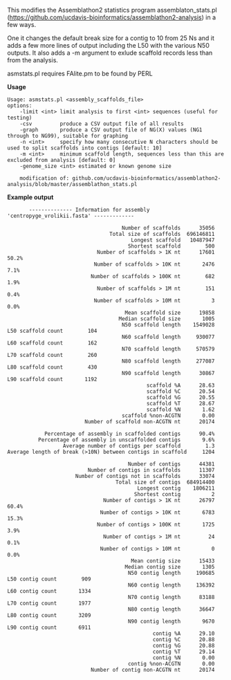 This modifies the Assemblathon2 statistics program assemblaton_stats.pl (https://github.com/ucdavis-bioinformatics/assemblathon2-analysis) in a few ways.

One it changes the default break size for a contig to 10 from 25 Ns and it adds a few more lines of output including the L50 with the various N50 outputs.
It also adds a -m <len> argument to exlude scaffold records less than <len> from the analysis.

asmstats.pl requires FAlite.pm to be found by PERL

**Usage**

    Usage: asmstats.pl <assembly_scaffolds_file>
    options:
	    -limit <int> limit analysis to first <int> sequences (useful for testing)
	    -csv         produce a CSV output file of all results
	    -graph       produce a CSV output file of NG(X) values (NG1 through to NG99), suitable for graphing
	    -n <int>     specify how many consecutive N characters should be used to split scaffolds into contigs [default: 10]
        -m <int>     minimum scaffold length, sequences less than this are excluded from analysis [default: 0]
	    -genome_size <int> estimated or known genome size

        modification of: github.com/ucdavis-bioinformatics/assemblathon2-analysis/blob/master/assemblathon_stats.pl


**Example output**
           
           -------------- Information for assembly 'centropyge_vrolikii.fasta' -------------

                                         Number of scaffolds      35056
                                     Total size of scaffolds  696146811
                                            Longest scaffold   10487947
                                           Shortest scaffold        500
                                 Number of scaffolds > 1K nt      17601  50.2%
                                Number of scaffolds > 10K nt       2476   7.1%
                               Number of scaffolds > 100K nt        682   1.9%
                                 Number of scaffolds > 1M nt        151   0.4%
                                Number of scaffolds > 10M nt          3   0.0%
                                          Mean scaffold size      19858
                                        Median scaffold size       1005
                                         N50 scaffold length    1549028  L50 scaffold count        104
                                         N60 scaffold length     930077  L60 scaffold count        162
                                         N70 scaffold length     570579  L70 scaffold count        260
                                         N80 scaffold length     277087  L80 scaffold count        430
                                         N90 scaffold length      30867  L90 scaffold count       1192
                                                 scaffold %A      28.63
                                                 scaffold %C      20.54
                                                 scaffold %G      20.55
                                                 scaffold %T      28.67
                                                 scaffold %N       1.62
                                         scaffold %non-ACGTN       0.00
                             Number of scaffold non-ACGTN nt      20174

                Percentage of assembly in scaffolded contigs      90.4%
              Percentage of assembly in unscaffolded contigs       9.6%
                      Average number of contigs per scaffold        1.3
    Average length of break (>10N) between contigs in scaffold     1204

                                           Number of contigs      44381
                              Number of contigs in scaffolds      11307
                          Number of contigs not in scaffolds      33074
                                       Total size of contigs  684914400
                                              Longest contig    1806211
                                             Shortest contig          2
                                   Number of contigs > 1K nt      26797  60.4%
                                  Number of contigs > 10K nt       6783  15.3%
                                 Number of contigs > 100K nt       1725   3.9%
                                   Number of contigs > 1M nt         24   0.1%
                                  Number of contigs > 10M nt          0   0.0%
                                            Mean contig size      15433
                                          Median contig size       1305
                                           N50 contig length     190685  L50 contig count        909
                                           N60 contig length     136392  L60 contig count       1334
                                           N70 contig length      83188  L70 contig count       1977
                                           N80 contig length      36647  L80 contig count       3209
                                           N90 contig length       9670  L90 contig count       6911
                                                   contig %A      29.10
                                                   contig %C      20.88
                                                   contig %G      20.88
                                                   contig %T      29.14
                                                   contig %N       0.00
                                           contig %non-ACGTN       0.00
                               Number of contig non-ACGTN nt      20174

